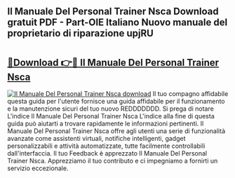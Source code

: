 ## Il Manuale Del Personal Trainer Nsca Download gratuit PDF - Part-OlE Italiano Nuovo manuale del proprietario di riparazione upjRU

# <h2><a href="http://dffom9.blite.top/?on=Il+Manuale+Del+Personal+Trainer+Nsca">🔗Download 👉🔴 Il Manuale Del Personal Trainer Nsca</a></h2>

[![Il Manuale Del Personal Trainer Nsca download](https://i.imgur.com/lujVjoI.png)](http://dffom9.blite.top/?on=Il+Manuale+Del+Personal+Trainer+Nsca)
Il tuo compagno affidabile questa guida per l'utente fornisce una guida affidabile per il funzionamento e la manutenzione sicuri del tuo nuovo REDDDDDDD. Si prega di notare L'indice Il Manuale Del Personal Trainer Nsca L'indice alla fine di questa guida può aiutarti a trovare rapidamente le informazioni pertinenti. Il Manuale Del Personal Trainer Nsca offre agli utenti una serie di funzionalità avanzate come assistenti virtuali, notifiche intelligenti, gadget personalizzabili e attività automatizzate, tutte facilmente controllabili dall'interfaccia. Il tuo Feedback è apprezzato Il Manuale Del Personal Trainer Nsca. Apprezziamo il tuo contributo e ci impegniamo a fornirti un servizio eccezionale.
